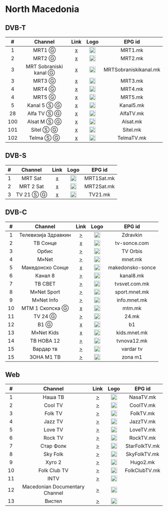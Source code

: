 <h1>North Macedonia</h1>

<h2>DVB-T</h2>

| #   | Channel        | Link  | Logo | EPG id |
|:---:|:--------------:|:-----:|:----:|:------:|
| 1   | MRT1 Ⓖ | [x](https://vipottbpkstream.vip.hr/Content/onevip-hls/Live/Channel(MRT_1)/index.m3u8) | <img height="20" src="https://i.imgur.com/EkkyAE0.png"/> | MRT1.mk |
| 2   | MRT2 Ⓖ | [x](https://vipottbpkstream.vip.hr/Content/onevip-hls/Live/Channel(MRT_2)/index.m3u8) | <img height="20" src="https://i.imgur.com/YvOrUnN.png"/> | MRT2.mk |
| 3   | MRT Sobraniski kanal Ⓖ | [x](https://vipottbpkstream.vip.hr/Content/onevip-hls/Live/Channel(Sobraniski_Kanal)/index.m3u8) | <img height="20" src="https://upload.wikimedia.org/wikipedia/commons/thumb/1/18/Logo_of_MRT_Assembly_Channel_%282012-%29.svg/634px-Logo_of_MRT_Assembly_Channel_%282012-%29.svg.png"/> | MRTSobraniskikanal.mk |
| 3   | MRT3 Ⓖ | [x](https://www.tvkaista.net/stream-forwarder/get.php?x=MRT3) | <img height="20" src="https://upload.wikimedia.org/wikipedia/commons/thumb/2/2c/Logo_of_MRT_3_%282020-%29.svg/640px-Logo_of_MRT_3_%282020-%29.svg.png"/> | MRT3.mk |
| 4   | MRT4 Ⓖ | [x](https://www.tvkaista.net/stream-forwarder/get.php?x=MRT4) | <img height="20" src="https://upload.wikimedia.org/wikipedia/commons/thumb/6/68/Logo_of_MRT_4_%282020-%29.svg/640px-Logo_of_MRT_4_%282020-%29.svg.png"/> | MRT4.mk |
| 4   | MRT5 Ⓖ | [x](https://www.tvkaista.net/stream-forwarder/get.php?x=MRT5) | <img height="20" src="https://upload.wikimedia.org/wikipedia/commons/thumb/2/22/Logo_of_MRT_5_%282020-%29.svg/640px-Logo_of_MRT_5_%282020-%29.svg.png"/> | MRT5.mk |
| 5   | Kanal 5 Ⓢ Ⓖ | [x](https://vipottbpkstream.vip.hr/Content/onevip-hls/Live/Channel(Kanal_5)/index.m3u8) | <img height="20" src="https://i.imgur.com/Qw7N3S2.png"/> | Kanal5.mk |
| 28  | Alfa TV Ⓢ Ⓖ | [x](https://vipottbpkstream.vip.hr/Content/onevip-hls/Live/Channel(Alfa)/index.m3u8) | <img height="20" src="https://i.imgur.com/5BSyXfr.png"/> | AlfaTV.mk |
| 100 | Alsat M Ⓢ Ⓖ | [x](https://vipottbpkstream.vip.hr/Content/onevip-hls/Live/Channel(Alsat_M)/index.m3u8) | <img height="20" src="https://upload.wikimedia.org/wikipedia/commons/thumb/7/72/Logo_of_Alsat_TV_%282020-%29.svg/640px-Logo_of_Alsat_TV_%282020-%29.svg.png"/> | Alsat.mk |
| 101 | Sitel Ⓢ Ⓖ | [x](https://vipottbpkstream.vip.hr/Content/onevip-hls/Live/Channel(Sitel)/index.m3u8) | <img height="20" src="https://i.imgur.com/pdobwKt.png"/> | Sitel.mk |
| 102 | Telma Ⓢ Ⓖ | [x](https://vipottbpkstream.vip.hr/Content/onevip-hls/Live/Channel(Telma)/index.m3u8) | <img height="20" src="https://upload.wikimedia.org/wikipedia/commons/thumb/3/33/Logo_of_Telma_%282016-%29.svg/497px-Logo_of_Telma_%282016-%29.svg.png"/> | TelmaTV.mk |

<h2>DVB-S</h2>

| #   | Channel        | Link  | Logo | EPG id |
|:---:|:--------------:|:-----:|:----:|:------:|
| 1   | MRT Sat   | [x](https://www.tvkaista.net/stream-forwarder/get.php?x=MRT1Sat) | <img height="20" src="https://upload.wikimedia.org/wikipedia/commons/thumb/6/61/Logo_of_MRT_SAT_%282012-%29.svg/640px-Logo_of_MRT_SAT_%282012-%29.svg.png"/> | MRT1Sat.mk |
| 2   | MRT 2 Sat | [x](https://www.tvkaista.net/stream-forwarder/get.php?x=MRT2Sat) | <img height="20" src="https://upload.wikimedia.org/wikipedia/commons/thumb/3/3f/Logo_of_MRT_2_SAT_%282012-%29.svg/640px-Logo_of_MRT_2_SAT_%282012-%29.svg.png"/> | MRT2Sat.mk |
| 3   | TV 21 Ⓢ Ⓖ | [x](https://vipottbpkstream.vip.hr/Content/onevip-hls/Live/Channel(TV21)/index.m3u8) | <img height="20" src="https://upload.wikimedia.org/wikipedia/commons/thumb/1/1e/Logo_of_TV21_Macedonia.svg/640px-Logo_of_TV21_Macedonia.svg.png"/> | TV21.mk |

<h2>DVB-C</h2>

| #   | Channel        | Link  | Logo | EPG id |
|:---:|:--------------:|:-----:|:----:|:------:|
| 1 | Телевизија Здравкин | [>](http://zdravkin.hugo.mk:1935/live/zdravkin/playlist.m3u8) | <img height="20" src="https://i.imgur.com/kSmcAER.png"/> | Zdravkin |
| 2 | ТВ Сонце | [x](https://media2.streambrothers.com:1936/8142/8142/playlist.m3u8) | <img height="20" src="https://i.imgur.com/LblSsIv.png"/> | tv-sonce.com |
| 3 | Орбис | [>](http://tvorbis.hugo.mk:1935/live/orbistv/index.m3u8) | <img height="20" src="https://upload.wikimedia.org/wikipedia/commons/6/6f/Orbis-logo.png"/> | TV Orbis |
| 4 | M»Net | [>](http://ares.mnet.mk/hls/mnet.m3u8) | <img height="20" src="https://i.imgur.com/JWHcGMX.png"/> | mnet.mk |
| 5 | Македонско Сонце | [x](https://media2.streambrothers.com:1936/8128/8128/playlist.m3u8) | <img height="20" src="https://i.imgur.com/b97qVaV.png"/> | makedonsko-sonce |
| 6 | Канал 8 | [>](http://kanal8.hugo.mk:1935/live/kanal8/index.m3u8) | <img height="20" src="https://i.imgur.com/5skC7be.png"/> | kanal8.mk |
| 7 | ТВ СВЕТ | [>](http://tvsvet.hugo.mk:1936/live/tvsvet/stream/3.m3u8) | <img height="20" src="https://i.imgur.com/R79xT60.png"/> | tvsvet.com.mk |
| 8 | M»Net Sport | [>](http://ares.mnet.mk/hls/mnet-sport.m3u8) | <img height="20" src="https://i.imgur.com/q3DV2gP.png"/> | sport.mnet.mk |
| 9 | M»Net Info | [>](http://ares.mnet.mk/hls/mnet-info.m3u8) | <img height="20" src="https://i.imgur.com/O26HEyC.png"/> | info.mnet.mk |
| 10 | MTM 1 Скопска Ⓖ | [x](https://vipottbpkstream.vip.hr/Content/onevip-hls/Live/Channel(MTM)/index.m3u8) | <img height="20" src="https://i.imgur.com/w6Uy2Zd.png"/> | mtm.mk |
| 11 | TV 24 Ⓖ | [>](https://hls.telekabel.com.mk:1936/live/11/playlist.m3u8) | <img height="20" src="https://i.imgur.com/MFKeNZx.png"/> | 24.mk |
| 12 | B1 Ⓖ | [x](https://vipottbpkstream.vip.hr/Content/onevip-hls/Live/Channel(Shutel)/index.m3u8) | <img height="20" src="https://i.imgur.com/UgUpZ2M.png"/> | b1 |
| 13 | M»Net Kids | [x](http://ares.mnet.mk/hls/mnet-kids.m3u8) | <img height="20" src="https://i.imgur.com/XZwtu7Q.png"/> | kids.mnet.mk |
| 14 | ТВ НОВА 12 | [>](http://151.236.247.171:8080/nova/index.m3u8) | <img height="20" src="https://i.imgur.com/Qo3Hj3t.png"/> | tvnova12.mk|
| 15 | Вардар тв | [>](https://streaming.iptv.mk/fcvardar/index.fmp4.m3u8) | <img height="20" src="https://i.imgur.com/c2JHg9R.png"/> | vardar tv|
| 15 | ЗОНА М1 ТВ | [>](https://zonam1.ddns.net/hls/stream1.m3u8) | <img height="20" src="https://i.imgur.com/yTR7A0d.png"/> | zona m1|

<h2>Web</h2>

| #   | Channel        | Link  | Logo | EPG id |
|:---:|:--------------:|:-----:|:----:|:------:|
| 1   | Наша ТВ | [>](https://stream.nasatv.com.mk/hls/nasatv_live.m3u8) | <img height="20" src="https://i.imgur.com/EOLrXvB.png"/> | NasaTV.mk |
| 2   | Cool TV | [>](https://stream.nasatv.com.mk/cooltv/hls/cooltv_live.m3u8) | <img height="20" src="https://i.imgur.com/2tFrjUz.png"/> | CoolTV.mk |
| 3   | Folk TV | [>](https://stream.nasatv.com.mk/folktv/hls/folktv_live.m3u8) | <img height="20" src="https://i.imgur.com/4b9aZ9P.png"/> | FolkTV.mk |
| 4   | Jazz TV | [>](https://stream.nasatv.com.mk/jazztv/hls/jazztv_live.m3u8) | <img height="20" src="https://i.imgur.com/4U6Ju5G.png"/> | JazzTV.mk |
| 5   | Love TV | [>](https://stream.nasatv.com.mk/lovetv/hls/lovetv_live.m3u8) | <img height="20" src="https://i.imgur.com/B8iaejQ.png"/> | LoveTV.mk |
| 6   | Rock TV | [>](https://stream.nasatv.com.mk/rocktv/hls/rocktv_live.m3u8) | <img height="20" src="https://i.imgur.com/Y9miDQo.png"/> | RockTV.mk |
| 7 | Стар Фолк | [>](https://live.muzickatv.mk/live/StarMusic.m3u8) | <img height="20" src="https://i.imgur.com/7RstQYI.png"/> | StarFolkTV.mk |
| 8 | Sky Folk | [>](https://skyfolk.mk/live.m3u8) | <img height="20" src="https://i.imgur.com/xRw4Hmu.png"/> | SkyFolkTV.mk |
| 9 | Хуго 2 | [>](http://fta.hugo.mk:1935/live/tvhugo/stream/2.m3u8) | <img height="20" src="https://i.imgur.com/yb3xjOZ.png"/> | Hugo2.mk |
| 10 | Folk Club TV | [>](http://tv1.intv.mk:1935/live2/folkklub/index.m3u8) | <img height="20" src="https://i.imgur.com/vkGFSl8.png"/> | FolkClubTV.mk |
| 11 | INTV | [>](http://tv1.intv.mk:1935/live/intv/index.m3u8) | <img height="20" src="https://i.imgur.com/K7BSjqY.png"/> | |
| 12 | Macedonian Documentary Channel | [>](https://giganet.mk/hls/macdoc.m3u8) | <img height="20" src="https://i.imgur.com/uYyG2oA.png"/> |  |
| 13 | Вистел| [>](https://live.vtv.mk/live/vtv/chunks.m3u8) | <img height="20" src="https://i.imgur.com/MbM0E6L.png"/> | |
